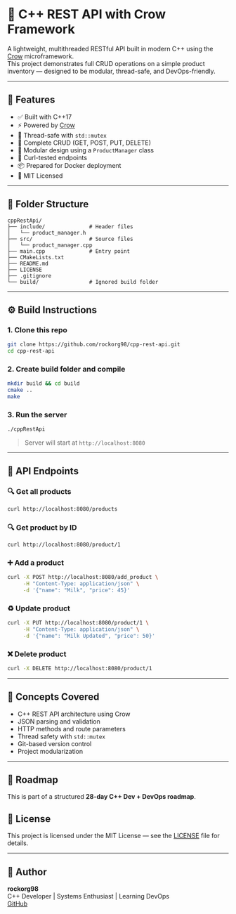 # 🧩 C++ REST API with Crow Framework

A lightweight, multithreaded RESTful API built in modern C++ using the [Crow](https://github.com/ipkn/crow) microframework.  
This project demonstrates full CRUD operations on a simple product inventory — designed to be modular, thread-safe, and DevOps-friendly.

---

## 🚀 Features

- ✅ Built with C++17
- ⚡ Powered by [Crow](https://github.com/ipkn/crow)
- 🧵 Thread-safe with `std::mutex`
- 🔁 Complete CRUD (GET, POST, PUT, DELETE)
- 🧱 Modular design using a `ProductManager` class
- 🧪 Curl-tested endpoints
- 📦 Prepared for Docker deployment
- 📘 MIT Licensed

---

## 📁 Folder Structure

```
cppRestApi/
├── include/              # Header files
│   └── product_manager.h
├── src/                  # Source files
│   └── product_manager.cpp
├── main.cpp              # Entry point
├── CMakeLists.txt
├── README.md
├── LICENSE
├── .gitignore
└── build/                # Ignored build folder
```

---

## ⚙️ Build Instructions

### 1. Clone this repo
```bash
git clone https://github.com/rockorg98/cpp-rest-api.git
cd cpp-rest-api
```

### 2. Create build folder and compile
```bash
mkdir build && cd build
cmake ..
make
```

### 3. Run the server
```bash
./cppRestApi
```

> Server will start at `http://localhost:8080`

---

## 🧪 API Endpoints

### 🔍 Get all products
```bash
curl http://localhost:8080/products
```

### 🔍 Get product by ID
```bash
curl http://localhost:8080/product/1
```

### ➕ Add a product
```bash
curl -X POST http://localhost:8080/add_product \
     -H "Content-Type: application/json" \
     -d '{"name": "Milk", "price": 45}'
```

### ♻️ Update product
```bash
curl -X PUT http://localhost:8080/product/1 \
     -H "Content-Type: application/json" \
     -d '{"name": "Milk Updated", "price": 50}'
```

### ❌ Delete product
```bash
curl -X DELETE http://localhost:8080/product/1
```

---

## 🧠 Concepts Covered

- C++ REST API architecture using Crow
- JSON parsing and validation
- HTTP methods and route parameters
- Thread safety with `std::mutex`
- Git-based version control
- Project modularization

---

## 📌 Roadmap

This is part of a structured **28-day C++ Dev + DevOps roadmap**.  

## 📄 License

This project is licensed under the MIT License — see the [LICENSE](./LICENSE) file for details.

---

## 🤝 Author

**rockorg98**  
C++ Developer | Systems Enthusiast | Learning DevOps  
[GitHub](https://github.com/rockorg98)  
